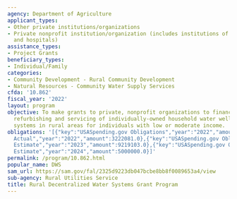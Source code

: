 ```yaml
---
agency: Department of Agriculture
applicant_types:
- Other private institutions/organizations
- Private nonprofit institution/organization (includes institutions of higher education
  and hospitals)
assistance_types:
- Project Grants
beneficiary_types:
- Individual/Family
categories:
- Community Development - Rural Community Development
- Natural Resources - Community Water Supply Services
cfda: '10.862'
fiscal_year: '2022'
layout: program
objective: To make grants to private, nonprofit organizations to finance the construction,
  refurbishing and servicing of individually-owned household water well and/or wastewater
  systems in rural areas for individuals with low or moderate income.
obligations: '[{"key":"USASpending.gov Obligations","year":"2022","amount":3222081.0},{"key":"SAM.gov
  Actual","year":"2022","amount":3222081.0},{"key":"USASpending.gov Obligations","year":"2023","amount":0.0},{"key":"SAM.gov
  Estimate","year":"2023","amount":9219103.0},{"key":"USASpending.gov Obligations","year":"2024","amount":0.0},{"key":"SAM.gov
  Estimate","year":"2024","amount":5000000.0}]'
permalink: /program/10.862.html
popular_name: DWS
sam_url: https://sam.gov/fal/2325d9223db047bcbe8bb8f0089653a4/view
sub-agency: Rural Utilities Service
title: Rural Decentralized Water Systems Grant Program
---
```

